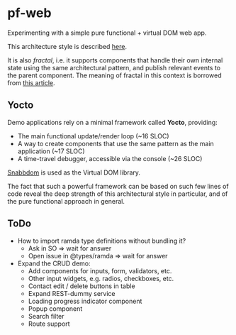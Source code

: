 # pf-web
Experimenting with a simple pure functional + virtual DOM web app.

This architecture style is described
[here](https://github.com/paldepind/functional-frontend-architecture).

It is also _fractal_, i.e. it supports components that handle their own internal state using the same architectural pattern, and publish relevant events to the parent component. The meaning of fractal in this context is borrowed from [this article](http://staltz.com/unidirectional-user-interface-architectures.html).

## Yocto
Demo applications rely on a minimal framework called **Yocto**, providing:
- The main functional update/render loop (~16 SLOC)
- A way to create components that use the same pattern as the main application (~17 SLOC)
- A time-travel debugger, accessible via the console (~26 SLOC)

[Snabbdom](https://github.com/snabbdom/snabbdom) is used as the Virtual DOM library.

The fact that such a powerful framework can be based on such few lines of code reveal the deep strength of this architectural style in particular, and of the pure functional approach in general.

## ToDo
- How to import ramda type definitions without bundling it?
	- Ask in SO => wait for answer
	- Open issue in @types/ramda => wait for answer
- Expand the CRUD demo:
	- Add components for inputs, form, validators, etc.
	- Other input widgets, e.g. radios, checkboxes, etc.
	- Contact edit / delete buttons in table
	- Expand REST-dummy service
	- Loading progress indicator component
	- Popup component
	- Search filter
	- Route support
